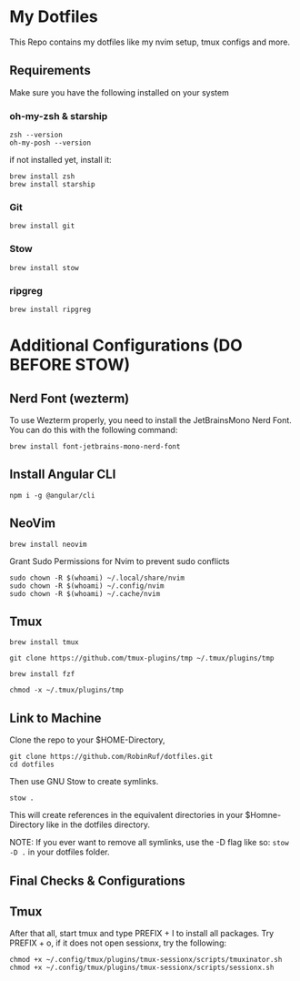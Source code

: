 # My Dotfiles

This Repo contains my dotfiles like my nvim setup, tmux configs and more.

## Requirements
Make sure you have the following installed on your system

### oh-my-zsh & starship
```
zsh --version
oh-my-posh --version
```
if not installed yet, install it:
```
brew install zsh
brew install starship
```

### Git
```
brew install git
```

### Stow
```
brew install stow
```

### ripgreg

```
brew install ripgreg
```

# Additional Configurations (DO BEFORE STOW)
## Nerd Font (wezterm)
To use Wezterm properly, you need to install the JetBrainsMono Nerd Font. You can do this with the following command: 
```
brew install font-jetbrains-mono-nerd-font
```

## Install Angular CLI

```
npm i -g @angular/cli
```

## NeoVim

```
brew install neovim
```
Grant Sudo Permissions for Nvim to prevent sudo conflicts

```
sudo chown -R $(whoami) ~/.local/share/nvim
sudo chown -R $(whoami) ~/.config/nvim
sudo chown -R $(whoami) ~/.cache/nvim
```
## Tmux

```
brew install tmux
```

```
git clone https://github.com/tmux-plugins/tmp ~/.tmux/plugins/tmp
```

```
brew install fzf
```

```
chmod -x ~/.tmux/plugins/tmp
```

## Link to Machine
Clone the repo to your $HOME-Directory,
```
git clone https://github.com/RobinRuf/dotfiles.git
cd dotfiles
```
Then use GNU Stow to create symlinks.
```
stow .
```

This will create references in the equivalent directories in your $Homne-Directory like in the dotfiles directory.

NOTE: If you ever want to remove all symlinks, use the -D flag like so: `stow -D .` in your dotfiles folder.

## Final Checks & Configurations

## Tmux
After that all, start tmux and type PREFIX + I to install all packages.
Try PREFIX + o, if it does not open sessionx, try the following:

```
chmod +x ~/.config/tmux/plugins/tmux-sessionx/scripts/tmuxinator.sh
chmod +x ~/.config/tmux/plugins/tmux-sessionx/scripts/sessionx.sh
```
